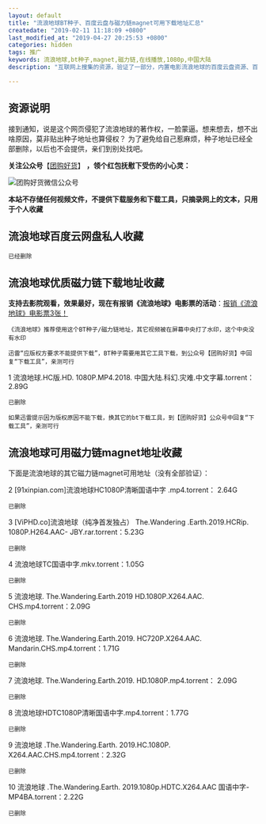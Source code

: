 ```yaml
---
layout: default
title: "流浪地球BT种子、百度云盘与磁力链magnet可用下载地址汇总"
createdate: "2019-02-11 11:18:09 +0800"
last_modified_at: "2019-04-27 20:25:53 +0800"
categories: hidden
tags: 推广
keywords: 流浪地球,bt种子,magnet,磁力链,在线播放,1080p,中国大陆
description: "互联网上搜集的资源，验证了一部分，内置电影流浪地球的百度云盘资源、百度网盘连接、BT种子、磁力链magnet下载地址和下载方法。推荐使用“流浪地球HC1080P清晰国语中字.mp4.torrent”、“流浪地球.The.Wandering.Earth.2019.HD.1080P.X264.AAC.CHS.mp4.torrent”。电影疯狂的外星人、飞驰人生、新喜剧之王也已经下载验证。" 

---
```


## 资源说明

接到通知，说是这个网页侵犯了流浪地球的著作权，一脸蒙逼。想来想去，想不出啥原因，莫非贴出种子地址也算侵权？
为了避免给自己惹麻烦，种子地址已经全部删除，以后也不会提供，亲们到别处找吧。

**关注公众号**【[团购好货](https://www.lijiaocn.com/img/ercode/tuan-gou-hao-huo.png)】 **，领个红包抚慰下受伤的小心灵：**

![团购好货微信公众号](https://www.lijiaocn.com/img/taobaoke/tuanhaohuo-discount.jpg)

**本站不存储任何视频文件，不提供下载服务和下载工具，只摘录网上的文本，只用于个人收藏**

## 流浪地球百度云网盘私人收藏

	已经删除

## 流浪地球优质磁力链下载地址收藏

**支持去影院观看，效果最好，现在有报销《流浪地球》电影票的活动**：[报销《流浪地球》电影票3张！](https://mp.weixin.qq.com/s/KkEHwwd_iiqXvQAiyAftlw)

`《流浪地球》推荐使用这个BT种子/磁力链地址，其它视频被在屏幕中央打了水印，这个中央没有水印`

`迅雷“应版权方要求不能提供下载”，BT种子需要用其它工具下载，到公众号【团购好货】中回复“下载工具”，亲测可行`

1 流浪地球.HC版.HD. 1080P.MP4.2018. 中国大陆.科幻.灾难.中文字幕.torrent： 2.89G

	已删除

`如果迅雷提示因为版权原因不能下载，换其它的bt下载工具，到【团购好货】公众号中回复“下载工具”，亲测可行`

## 流浪地球可用磁力链magnet地址收藏

下面是流浪地球的其它磁力链magnet可用地址（没有全部验证）：

2 [91xinpian.com]流浪地球HC1080P清晰国语中字 .mp4.torrent： 2.64G

	已删除

3 [ViPHD.co]流浪地球（纯净首发独占） The.Wandering .Earth.2019.HCRip. 1080P.H264.AAC- JBY.rar.torrent：5.23G

	已删除

4 流浪地球TC国语中字.mkv.torrent：1.05G

	已删除

5 流浪地球. The.Wandering.Earth.2019 HD.1080P.X264.AAC. CHS.mp4.torrent：2.09G

	已删除

6 流浪地球. The.Wandering.Earth.2019. HC720P.X264.AAC. Mandarin.CHS.mp4.torrent：1.71G

	已删除

7 流浪地球. The.Wandering.Earth.2019. HD.1080P.mp4.torrent： 2.09G

	已删除

8 流浪地球HDTC1080P清晰国语中字.mp4.torrent：1.77G 

	已删除

9 流浪地球 .The.Wandering.Earth. 2019.HC.1080P. X264.AAC.CHS.mp4.torrent：2.32G

	已删除

10 流浪地球 .The.Wandering.Earth. 2019.1080p.HDTC.X264.AAC 国语中字-MP4BA.torrent：2.22G

	已删除
